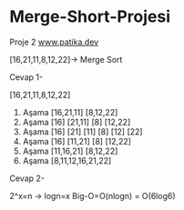 # Merge-Short-Projesi
Proje 2 www.patika.dev

[16,21,11,8,12,22]-> Merge Sort

Cevap 1-

[16,21,11,8,12,22]

1. Aşama    [16,21,11]          [8,12,22]
2. Aşama    [16] [21,11]        [8] [12,22]
3. Aşama    [16] [21] [11]      [8] [12] [22]
4. Aşama    [16] [11,21]        [8] [12,22]
5. Aşama    [11,16,21]          [8,12,22]
6. Aşama    [8,11,12,16,21,22]

Cevap 2-

2^x=n -> logn=x Big-O=O(nlogn) = O(6log6)